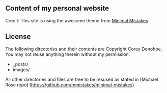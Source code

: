 ## Content of my personal website

Credit: This site is using the awesome theme from [Minimal Mistakes](http://mmistakes.github.io/minimal-mistakes)

## License

The following directories and their contents are Copyright Corey Donohoe. You may not reuse anything therein without my permission:

* _posts/
* images/

All other directories and files are free to be resused as stated in [Michael Rose repo] (https://github.com/mmistakes/minimal-mistakes)


